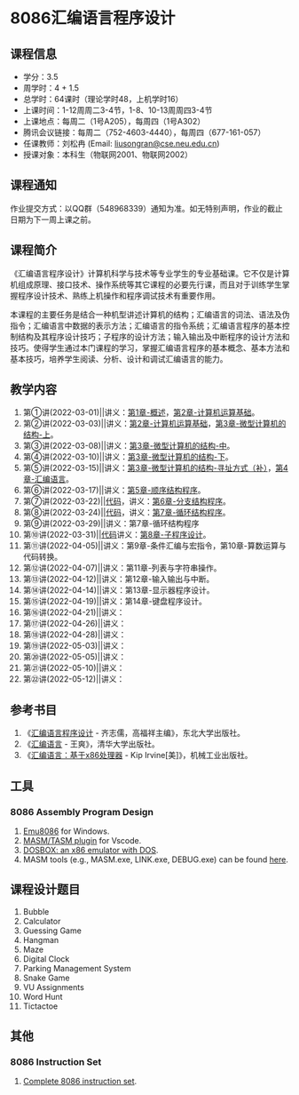 # 8086汇编语言程序设计

## 课程信息
- 学分：3.5
- 周学时：4 + 1.5
- 总学时：64课时（理论学时48，上机学时16）
- 上课时间：1-12周周二3-4节，1-8、10-13周周四3-4节
- 上课地点：每周二（1号A205），每周四（1号A302）
- 腾讯会议链接：每周二（752-4603-4440），每周四（677-161-057）
- 任课教师：刘松冉 (Email: liusongran@cse.neu.edu.cn)
- 授课对象：本科生（物联网2001、物联网2002）

## 课程通知
作业提交方式：以QQ群（548968339）通知为准。如无特别声明，作业的截止日期为下一周上课之前。

## 课程简介
《汇编语言程序设计》计算机科学与技术等专业学生的专业基础课。它不仅是计算机组成原理、接口技术、操作系统等其它课程的必要先行课，而且对于训练学生掌握程序设计技术、熟练上机操作和程序调试技术有重要作用。

本课程的主要任务是结合一种机型讲述计算机的结构；汇编语言的词法、语法及伪指令；汇编语言中数据的表示方法；汇编语言的指令系统；汇编语言程序的基本控制结构及其程序设计技巧；子程序的设计方法；输入输出及中断程序的设计方法和技巧。使得学生通过本门课程的学习，掌握汇编语言程序的基本概念、基本方法和基本技巧，培养学生阅读、分析、设计和调试汇编语言的能力。

## 教学内容
1. 第①讲(2022-03-01)\|\|讲义：[第1章-概述](./Slides/Chapter1.pdf)，[第2章-计算机运算基础](./Slides/Chapter2.pdf)。
2. 第②讲(2022-03-03)\|\|讲义：[第2章-计算机运算基础](./Slides/Chapter2.pdf)，[第3章-微型计算机的结构-上](./Slides/Chapter3-A.pdf)。
3. 第③讲(2022-03-08)\|\|讲义：[第3章-微型计算机的结构-中](./Slides/Chapter3-B.pdf)。
4. 第④讲(2022-03-10)\|\|讲义：[第3章-微型计算机的结构-下](./Slides/Chapter3-C.pdf)。
5. 第⑤讲(2022-03-15)\|\|讲义：[第3章-微型计算机的结构-寻址方式（补）](./Slides/Chapter3-D.pdf)，[第4章-汇编语言](./Slides/Chapter4.pdf)。
6. 第⑥讲(2022-03-17)\|\|讲义：[第5章-顺序结构程序](./Slides/Chapter5.pdf)。
7. 第⑦讲(2022-03-22)\|\|[代码](https://github.com/liusongran/liusongran.github.io/tree/main/Teaching/Assembly/Code/Chapter6)，讲义：[第6章-分支结构程序](./Slides/Chapter6.pdf)。
8. 第⑧讲(2022-03-24)\|\|[代码](https://github.com/liusongran/liusongran.github.io/tree/main/Teaching/Assembly/Code/Chapter7)，讲义：[第7章-循环结构程序](./Slides/Chapter7.pdf)。
9. 第⑨讲(2022-03-29)\|\|讲义：第7章-循环结构程序
10. 第⑩讲(2022-03-31)\|\|[代码](https://github.com/liusongran/liusongran.github.io/tree/main/Teaching/Assembly/Code/Chapter8)讲义：[第8章-子程序设计](./Slides/Chapter8.pdf)。
11. 第⑪讲(2022-04-05)\|\|讲义：第9章-条件汇编与宏指令，第10章-算数运算与代码转换。
12. 第⑫讲(2022-04-07)\|\|讲义：第11章-列表与字符串操作。
13. 第⑬讲(2022-04-12)\|\|讲义：第12章-输入输出与中断。
14. 第⑭讲(2022-04-14)\|\|讲义：第13章-显示器程序设计。
15. 第⑮讲(2022-04-19)\|\|讲义：第14章-键盘程序设计。
16. 第⑯讲(2022-04-21)\|\|讲义：
17. 第⑰讲(2022-04-26)\|\|讲义：
18. 第⑱讲(2022-04-28)\|\|讲义：
19. 第⑲讲(2022-05-03)\|\|讲义：
20. 第⑳讲(2022-05-05)\|\|讲义：
21. 第㉑讲(2022-05-10)\|\|讲义：
22. 第㉒讲(2022-05-12)\|\|讲义：


## 参考书目
1. 《[汇编语言程序设计](https://book.douban.com/subject/1020163/) - 齐志儒，高福祥主编》，东北大学出版社。
2. 《[汇编语言](https://book.douban.com/subject/35038473/) - 王爽》，清华大学出版社。
3. 《[汇编语言：基于x86处理器](https://book.douban.com/subject/26769528/) - Kip Irvine[美]》，机械工业出版社。

## 工具
### 8086 Assembly Program Design
1. [Emu8086](https://emu8086-microprocessor-emulator.en.softonic.com/) for Windows.
2. [MASM/TASM plugin](https://gitee.com/dosasm/masm-tasm/) for Vscode.
3. [DOSBOX: an x86 emulator with DOS](https://www.dosbox.com/). 
4. MASM tools (e.g., MASM.exe, LINK.exe, DEBUG.exe) can be found [here](https://github.com/liusongran/liusongran.github.io/tree/main/Teaching/Assembly/MASM).

## 课程设计题目
1. Bubble
2. Calculator
3. Guessing Game
4. Hangman
5. Maze
6. Digital Clock
7. Parking Management System
8. Snake Game
9. VU Assignments
10. Word Hunt
11. Tictactoe

## 其他
### 8086 Instruction Set
1. [Complete 8086 instruction set](./8086_instruction_set.md).